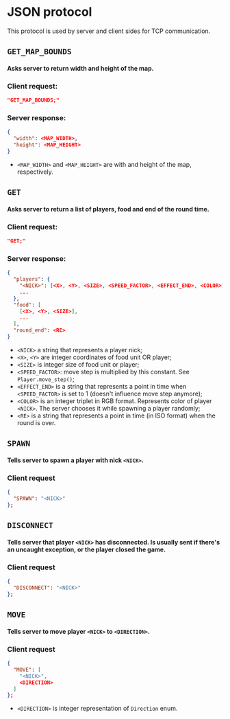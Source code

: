 # JSON protocol
This protocol is used by server and client sides for TCP communication.

## `GET_MAP_BOUNDS`
#### Asks server to return width and height of the map.
### Client request:
```json
"GET_MAP_BOUNDS;"
```
### Server response:
```json
{
  "width": <MAP_WIDTH>,
  "height": <MAP_HEIGHT>
}
```
- `<MAP_WIDTH>` and `<MAP_HEIGHT>` are with and height of the map, respectively.


## `GET`
#### Asks server to return a list of players, food and end of the round time.
### Client request: 
```json
"GET;"
```
### Server response:
```json
{
  "players": {
    "<NICK>": [<X>, <Y>, <SIZE>, <SPEED_FACTOR>, <EFFECT_END>, <COLOR>],
    ...
  },
  "food": [
    [<X>, <Y>, <SIZE>],
    ...
  ],
  "round_end": <RE>
}
```

- `<NICK>` a string that represents a player nick;
- `<X>`, `<Y>` are integer coordinates of food unit OR player;
- `<SIZE>` is integer size of food unit or player;
- `<SPEED_FACTOR>`: move step is multiplied by this constant. See `Player.move_step()`;
- `<EFFECT_END>` is a string that represents a point in time when `<SPEED_FACTOR>` is set to 1 (doesn't influence move step anymore);
- `<COLOR>` is an integer triplet in RGB format. Represents color of player `<NICK>`. The server chooses it while spawning a player randomly;
- `<RE>` is a string that represents a point in time (in ISO format) when the round is over.

## `SPAWN`
#### Tells server to spawn a player with nick `<NICK>`.
### Client request
```json
{
  "SPAWN": "<NICK>"
};
```


## `DISCONNECT`
#### Tells server that player `<NICK>` has disconnected. Is usually sent if there's an uncaught exception, or the player closed the game.
### Client request
```json
{
  "DISCONNECT": "<NICK>"
};
```

## `MOVE`
#### Tells server to move player `<NICK>` to `<DIRECTION>`.
### Client request
```json
{
  "MOVE": [
    "<NICK>",
    <DIRECTION>
  ]
};
```
- `<DIRECTION>` is integer representation of `Direction` enum.